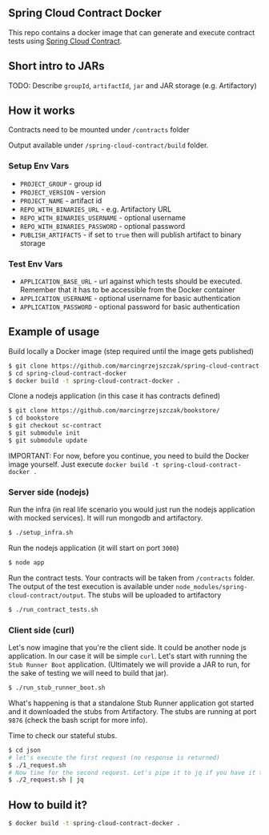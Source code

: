## Spring Cloud Contract Docker ##

This repo contains a docker image that can generate and execute contract tests using [Spring Cloud Contract](https://cloud.spring.io/spring-cloud-contract/).

## Short intro to JARs

TODO: Describe `groupId`, `artifactId`, `jar` and JAR storage (e.g. Artifactory)

## How it works

Contracts need to be mounted under `/contracts` folder

Output available under `/spring-cloud-contract/build` folder.

### Setup Env Vars

- `PROJECT_GROUP` - group id
- `PROJECT_VERSION` - version
- `PROJECT_NAME` - artifact id
- `REPO_WITH_BINARIES_URL` - e.g. Artifactory URL
- `REPO_WITH_BINARIES_USERNAME` - optional username
- `REPO_WITH_BINARIES_PASSWORD` - optional password
- `PUBLISH_ARTIFACTS` - if set to `true` then will publish artifact to binary storage

### Test Env Vars

- `APPLICATION_BASE_URL` - url against which tests should be executed.
Remember that it has to be accessible from the Docker container
- `APPLICATION_USERNAME` - optional username for basic authentication
- `APPLICATION_PASSWORD` - optional password for basic authentication

## Example of usage

Build locally a Docker image (step required until the image gets published)

```bash
$ git clone https://github.com/marcingrzejszczak/spring-cloud-contract-docker/
$ cd spring-cloud-contract-docker
$ docker build -t spring-cloud-contract-docker .
```

Clone a nodejs application (in this case it has contracts defined)

```bash
$ git clone https://github.com/marcingrzejszczak/bookstore/
$ cd bookstore
$ git checkout sc-contract
$ git submodule init
$ git submodule update
```

IMPORTANT: For now, before you continue, you need to build the Docker image yourself. Just execute `docker build -t spring-cloud-contract-docker .`

### Server side (nodejs)

Run the infra (in real life scenario you would just
run the nodejs application with mocked services). It will run mongodb and artifactory.

```bash
$ ./setup_infra.sh
```

Run the nodejs application (it will start on port `3000`)

```bash
$ node app
```

Run the contract tests. Your contracts will be taken from `/contracts` folder. The output of the test execution is available under `node_modules/spring-cloud-contract/output`. The stubs will be uploaded to artifactory

```bash
$ ./run_contract_tests.sh
```

### Client side (curl)

Let's now imagine that you're the client side. It could be another node js application. In our case it will be simple `curl`. Let's start with running the `Stub Runner Boot` application. (Ultimately we will provide a JAR to run, for the sake of testing we will need to build that jar).

```bash
$ ./run_stub_runner_boot.sh
```

What's happening is that a standalone Stub Runner application got started and it downloaded the stubs from Artifactory. The stubs are running at port `9876` (check the bash script for more info).

Time to check our stateful stubs.

```bash
$ cd json
# let's execute the first request (no response is returned)
$ ./1_request.sh
# Now time for the second request. Let's pipe it to jq if you have it to pretty print it
$ ./2_request.sh | jq
```

## How to build it?

```bash
$ docker build -t spring-cloud-contract-docker .
```

